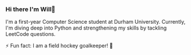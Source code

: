 ### Hi there I'm Will👋
I'm a first-year Computer Science student at Durham University. Currently, I'm diving deep into Python and strengthening my skills by tackling LeetCode questions.

⚡ Fun fact: I am a field hockey goalkeeper! 🏑

